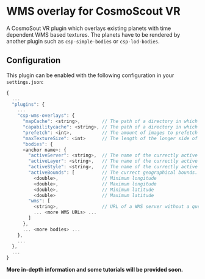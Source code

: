 # WMS overlay for CosmoScout VR

A CosmoSout VR plugin which overlays existing planets with time dependent WMS based textures.
The planets have to be rendered by another plugin such as `csp-simple-bodies` or `csp-lod-bodies`.

## Configuration

This plugin can be enabled with the following configuration in your `settings.json`:

```javascript
{
  ...
  "plugins": {
    ...
    "csp-wms-overlays": {
      "mapCache": <string>,        // The path of a directory in which map textures should be cached.
      "capabilitycache": <string>, // The path of a directory in which WMS capabilities documents should be cached.
      "prefetch": <int>,           // The amount of images to prefetch in both directions of time.
      "maxTextureSize": <int>      // The length of the longer side of requested images in pixels.
      "bodies": {
      <anchor name>: {
        "activeServer": <string>,  // The name of the currectly active WMS server.
        "activeLayer": <string>,   // The name of the currectly active WMS layer.
        "activeStyle": <string>,   // The name of the currectly active layer style.
        "activeBounds": [          // The currect geographical bounds.
          <double>,                // Minimum longitude
          <double>,                // Maximum longitude
          <double>,                // Minimum latitude
          <double>                 // Maximum latitude
        "wms": [
          <string>,                // URL of a WMS server without a query string.
          ... <more WMS URLs> ...
        ]
      },
      ... <more bodies> ...
    },
    ...
  },
  ...
}
```

**More in-depth information and some tutorials will be provided soon.**
